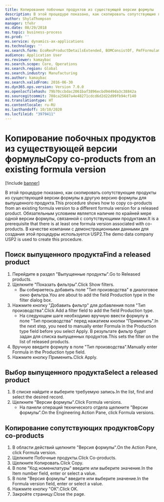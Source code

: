 ```yaml
---
title: Копирование побочных продуктов из существующей версии формулы
description: В этой процедуре показано, как скопировать сопутствующие продукты из существующей версии формулы в другую версию формулы для выпущенного продукта.
author: ShylaThompson
manager: tfehr
ms.date: 08/29/2018
ms.topic: business-process
ms.prod: ''
ms.service: dynamics-ax-applications
ms.technology: ''
ms.search.form: EcoResProductDetailsExtended, BOMConsistOf, PmfFormulaCoBy, BOMRouteCopyDialog
audience: Application User
ms.reviewer: kamaybac
ms.search.scope: Core, Operations
ms.search.region: Global
ms.search.industry: Manufacturing
ms.author: kamaybac
ms.search.validFrom: 2016-06-30
ms.dyn365.ops.version: Version 7.0.0
ms.openlocfilehash: 79b70ccbdac2061baf3896ecbd9449da3c38842a
ms.sourcegitcommit: 708ca25687a4e48271cdcd6d2d22d99fb94cf140
ms.translationtype: HT
ms.contentlocale: ru-RU
ms.lasthandoff: 10/10/2020
ms.locfileid: "3979411"
---
```

# <a name="copy-co-products-from-an-existing-formula-version"></a><span data-ttu-id="24746-103">Копирование побочных продуктов из существующей версии формулы</span><span class="sxs-lookup"><span data-stu-id="24746-103">Copy co-products from an existing formula version</span></span>

[!include [banner](../../includes/banner.md)]

<span data-ttu-id="24746-104">В этой процедуре показано, как скопировать сопутствующие продукты из существующей версии формулы в другую версию формулы для выпущенного продукта.</span><span class="sxs-lookup"><span data-stu-id="24746-104">This procedure shows how to copy co-products from an existing formula version to a different formula version for a released product.</span></span> <span data-ttu-id="24746-105">Обязательным условием является наличие по крайней мере одной версии формулы, связанной с сопутствующими продуктами.</span><span class="sxs-lookup"><span data-stu-id="24746-105">It is a prerequisite that there is at least one formula version associated with co-products.</span></span> <span data-ttu-id="24746-106">В качестве компании с демонстрационными данными для создания этой процедуры используется USP2.</span><span class="sxs-lookup"><span data-stu-id="24746-106">The demo data company USP2 is used to create this procedure.</span></span>


## <a name="find-a-released-product"></a><span data-ttu-id="24746-107">Поиск выпущенного продукта</span><span class="sxs-lookup"><span data-stu-id="24746-107">Find a released product</span></span>
1. <span data-ttu-id="24746-108">Перейдите в раздел "Выпущенные продукты".</span><span class="sxs-lookup"><span data-stu-id="24746-108">Go to Released products.</span></span>
2. <span data-ttu-id="24746-109">Щелкните "Показать фильтры".</span><span class="sxs-lookup"><span data-stu-id="24746-109">Click Show filters.</span></span>
    * <span data-ttu-id="24746-110">Вы собираетесь добавить поле "Тип производства" в диалоговое окно фильтра.</span><span class="sxs-lookup"><span data-stu-id="24746-110">You are about to add the field Production type in the filter dialog box.</span></span>  
3. <span data-ttu-id="24746-111">Нажмите кнопку "Добавить фильтр" для добавления поля "Тип производства".</span><span class="sxs-lookup"><span data-stu-id="24746-111">Click Add a filter field to add the field Production type.</span></span>
    * <span data-ttu-id="24746-112">На следующем шаге необходимо вручную ввести формулу в поле "Тип производства" перед нажатием кнопки "Применить".</span><span class="sxs-lookup"><span data-stu-id="24746-112">In the next step, you need to manually enter Formula in the Production type field before you select Apply.</span></span> <span data-ttu-id="24746-113">В результате фильтр будет задан для списка выпущенных продуктов.</span><span class="sxs-lookup"><span data-stu-id="24746-113">This sets the filter on the list of released products.</span></span>  
4. <span data-ttu-id="24746-114">Вручную введите формулу в поле "Тип производства".</span><span class="sxs-lookup"><span data-stu-id="24746-114">Manually enter Formula in the Production type field.</span></span>
5. <span data-ttu-id="24746-115">Нажмите кнопку Применить.</span><span class="sxs-lookup"><span data-stu-id="24746-115">Click Apply.</span></span>

## <a name="select-a-released-product"></a><span data-ttu-id="24746-116">Выбор выпущенного продукта</span><span class="sxs-lookup"><span data-stu-id="24746-116">Select a released product</span></span>
1. <span data-ttu-id="24746-117">В списке найдите и выберите требуемую запись.</span><span class="sxs-lookup"><span data-stu-id="24746-117">In the list, find and select the desired record.</span></span>
2. <span data-ttu-id="24746-118">Щелкните "Версии формулы".</span><span class="sxs-lookup"><span data-stu-id="24746-118">Click Formula versions.</span></span>
    * <span data-ttu-id="24746-119">На панели операций технического отдела щелкните "Версии формулы".</span><span class="sxs-lookup"><span data-stu-id="24746-119">On the Engineering Action Pane, click Formula versions.</span></span>  

## <a name="copy-co-products"></a><span data-ttu-id="24746-120">Копирование сопутствующих продуктов</span><span class="sxs-lookup"><span data-stu-id="24746-120">Copy co-products</span></span>
1. <span data-ttu-id="24746-121">В области действий щелкните "Версия формулы".</span><span class="sxs-lookup"><span data-stu-id="24746-121">On the Action Pane, click Formula version.</span></span>
2. <span data-ttu-id="24746-122">Щелкните Побочные продукты.</span><span class="sxs-lookup"><span data-stu-id="24746-122">Click Co-products.</span></span>
3. <span data-ttu-id="24746-123">Щелкните Копировать.</span><span class="sxs-lookup"><span data-stu-id="24746-123">Click Copy.</span></span>
4. <span data-ttu-id="24746-124">В поле "Код номенклатуры" введите или выберите значение.</span><span class="sxs-lookup"><span data-stu-id="24746-124">In the Item number field, enter or select a value.</span></span>
5. <span data-ttu-id="24746-125">В поле "Версия формулы" введите или выберите значение.</span><span class="sxs-lookup"><span data-stu-id="24746-125">In the Formula version field, enter or select a value.</span></span>
6. <span data-ttu-id="24746-126">Нажмите кнопку "OК".</span><span class="sxs-lookup"><span data-stu-id="24746-126">Click OK.</span></span>
7. <span data-ttu-id="24746-127">Закройте страницу.</span><span class="sxs-lookup"><span data-stu-id="24746-127">Close the page.</span></span>

